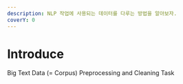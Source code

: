 ```yaml
---
description: NLP 작업에 사용되는 데이터를 다루는 방법을 알아보자.
coverY: 0
---
```


# Introduce

Big Text Data (= Corpus) Preprocessing and Cleaning Task
